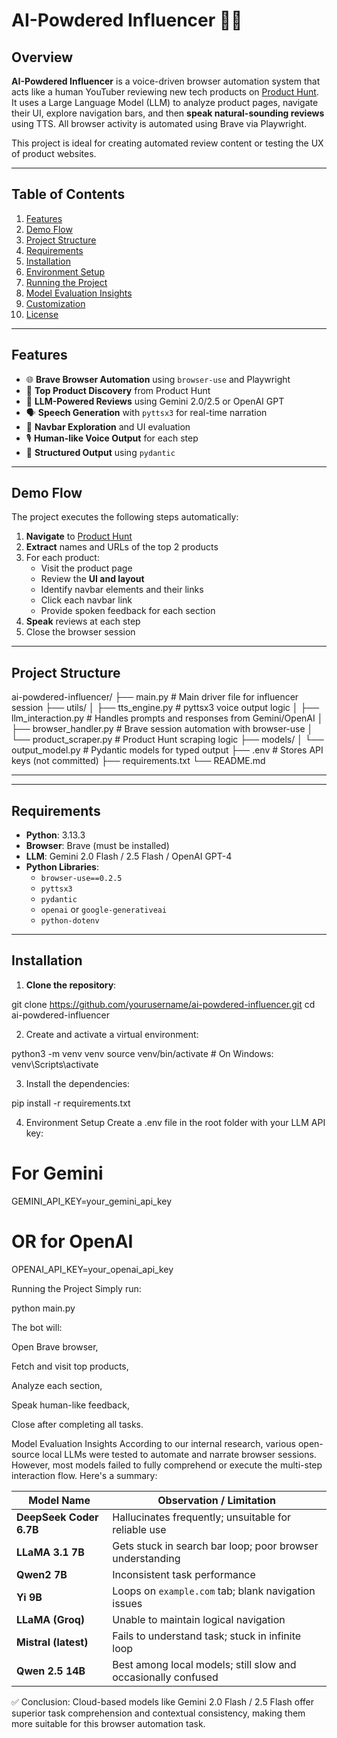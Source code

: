 # AI-Powdered Influencer 🎥🤖

## Overview

**AI-Powdered Influencer** is a voice-driven browser automation system that acts like a human YouTuber reviewing new tech products on [Product Hunt](https://www.producthunt.com/). It uses a Large Language Model (LLM) to analyze product pages, navigate their UI, explore navigation bars, and then **speak natural-sounding reviews** using TTS. All browser activity is automated using Brave via Playwright.

This project is ideal for creating automated review content or testing the UX of product websites.

---

## Table of Contents

1. [Features](#features)
2. [Demo Flow](#demo-flow)
3. [Project Structure](#project-structure)
4. [Requirements](#requirements)
5. [Installation](#installation)
6. [Environment Setup](#environment-setup)
7. [Running the Project](#running-the-project)
8. [Model Evaluation Insights](#model-evaluation-insights)
9. [Customization](#customization)
10. [License](#license)

---

## Features

- 🌐 **Brave Browser Automation** using `browser-use` and Playwright
- 🔎 **Top Product Discovery** from Product Hunt
- 🧠 **LLM-Powered Reviews** using Gemini 2.0/2.5 or OpenAI GPT
- 🗣️ **Speech Generation** with `pyttsx3` for real-time narration
- 🔗 **Navbar Exploration** and UI evaluation
- 🎙️ **Human-like Voice Output** for each step
- 🧾 **Structured Output** using `pydantic`

---

## Demo Flow

The project executes the following steps automatically:

1. **Navigate** to [Product Hunt](https://producthunt.com)
2. **Extract** names and URLs of the top 2 products
3. For each product:
   - Visit the product page
   - Review the **UI and layout**
   - Identify navbar elements and their links
   - Click each navbar link
   - Provide spoken feedback for each section
4. **Speak** reviews at each step
5. Close the browser session

---

## Project Structure

ai-powdered-influencer/
├── main.py # Main driver file for influencer session
├── utils/
│ ├── tts_engine.py # pyttsx3 voice output logic
│ ├── llm_interaction.py # Handles prompts and responses from Gemini/OpenAI
│ ├── browser_handler.py # Brave session automation with browser-use
│ └── product_scraper.py # Product Hunt scraping logic
├── models/
│ └── output_model.py # Pydantic models for typed output
├── .env # Stores API keys (not committed)
├── requirements.txt
└── README.md

---


---

## Requirements

- **Python**: 3.13.3
- **Browser**: Brave (must be installed)
- **LLM**: Gemini 2.0 Flash / 2.5 Flash / OpenAI GPT-4
- **Python Libraries**:
  - `browser-use==0.2.5`
  - `pyttsx3`
  - `pydantic`
  - `openai` or `google-generativeai`
  - `python-dotenv`

---

## Installation

1. **Clone the repository**:

git clone https://github.com/yourusername/ai-powdered-influencer.git
cd ai-powdered-influencer


2. Create and activate a virtual environment:

python3 -m venv venv
source venv/bin/activate  # On Windows: venv\Scripts\activate



3. Install the dependencies:
   
pip install -r requirements.txt



4. Environment Setup
Create a .env file in the root folder with your LLM API key:

# For Gemini
GEMINI_API_KEY=your_gemini_api_key

# OR for OpenAI
OPENAI_API_KEY=your_openai_api_key

Running the Project
Simply run:

python main.py

The bot will:

Open Brave browser,

Fetch and visit top products,

Analyze each section,

Speak human-like feedback,

Close after completing all tasks.



Model Evaluation Insights
According to our internal research, various open-source local LLMs were tested to automate and narrate browser sessions. However, most models failed to fully comprehend or execute the multi-step interaction flow. Here's a summary:

| Model Name              | Observation / Limitation                                      |
| ----------------------- | ------------------------------------------------------------- |
| **DeepSeek Coder 6.7B** | Hallucinates frequently; unsuitable for reliable use          |
| **LLaMA 3.1 7B**        | Gets stuck in search bar loop; poor browser understanding     |
| **Qwen2 7B**            | Inconsistent task performance                                 |
| **Yi 9B**               | Loops on `example.com` tab; blank navigation issues           |
| **LLaMA (Groq)**        | Unable to maintain logical navigation                         |
| **Mistral (latest)**    | Fails to understand task; stuck in infinite loop              |
| **Qwen 2.5 14B**        | Best among local models; still slow and occasionally confused |

✅ Conclusion: Cloud-based models like Gemini 2.0 Flash / 2.5 Flash offer superior task comprehension and contextual consistency, making them more suitable for this browser automation task.


